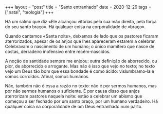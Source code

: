 +++
layout = "post"
title = "Santo entranhado"
date = 2020-12-29
tags = ["natal", "teologia"]
+++

Há um salmo que diz «Ele alcançou vitórias pela sua mão direita, pela força do seu santo braço». Há qualquer coisa na corporalidade de «braço».

Quando cantamos «Santa noite», deixamos de lado que os pastores ficaram aterrorizados, apesar de os anjos que lhes apareceram estarem a celebrar. Celebravam o nascimento de um humano; o único mamífero que nasce de costas, derradeiro inofensivo entre recém-nascidos.

A noção de santidade sempre me enjoou: outra definição de aborrecido, ou pior, de aborrecido e arrogante. Mas não é isso que vejo no texto; no texto vejo um Deus tão bom que essa bondade é como ácido: vislumbramo-la e somos corroídos. Afinal, somos humanos.

Não, também não é essa a razão no texto: não é por sermos humanos, mas por não sermos humanos o suficiente. É por causa disso que anjos aterrorizam pastores naquela noite: estão a celebrar um abismo que começou a ser fechado por um santo braço, por um humano verdadeiro. Há qualquer coisa na corporalidade de um Deus entranhado num parto.
